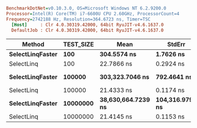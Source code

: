 ``` ini

BenchmarkDotNet=v0.10.3.0, OS=Microsoft Windows NT 6.2.9200.0
Processor=Intel(R) Core(TM) i7-6600U CPU 2.60GHz, ProcessorCount=4
Frequency=2742188 Hz, Resolution=364.6723 ns, Timer=TSC
  [Host]     : Clr 4.0.30319.42000, 64bit RyuJIT-v4.6.1637.0
  DefaultJob : Clr 4.0.30319.42000, 64bit RyuJIT-v4.6.1637.0


```
 |           Method | TEST_SIZE |               Mean |          StdErr |          StdDev |             Median |
 |----------------- |---------- |------------------- |---------------- |---------------- |------------------- |
 | **SelectLinqFaster** |       **100** |        **304.5574 ns** |       **1.7626 ns** |       **6.8266 ns** |        **302.9222 ns** |
 |       SelectLinq |       100 |         22.7866 ns |       0.2924 ns |       1.8724 ns |         21.8901 ns |
 | **SelectLinqFaster** |    **100000** |    **303,323.7046 ns** |     **792.4641 ns** |   **2,857.2698 ns** |    **303,824.9921 ns** |
 |       SelectLinq |    100000 |         21.4333 ns |       0.1174 ns |       0.4394 ns |         21.3414 ns |
 | **SelectLinqFaster** |  **10000000** | **38,630,664.7239 ns** | **104,316.9793 ns** | **390,318.3963 ns** | **38,699,477.0841 ns** |
 |       SelectLinq |  10000000 |         21.4145 ns |       0.1153 ns |       0.4314 ns |         21.5467 ns |
